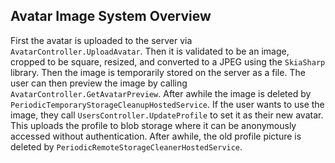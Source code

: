 ## Avatar Image System Overview

First the avatar is uploaded to the server via `AvatarController.UploadAvatar`. Then it is validated to be an image, cropped to be square, resized, and converted to a JPEG using the `SkiaSharp` library. Then the image is temporarily stored on the server as a file. The user can then preview the image by calling `AvatarController.GetAvatarPreview`. After awhile the image is deleted by `PeriodicTemporaryStorageCleanupHostedService`. If the user wants to use the image, they call `UsersController.UpdateProfile` to set it as their new avatar. This uploads the profile to blob storage where it can be anonymously accessed without authentication. After awhile, the old profile picture is deleted by `PeriodicRemoteStorageCleanerHostedService`.
